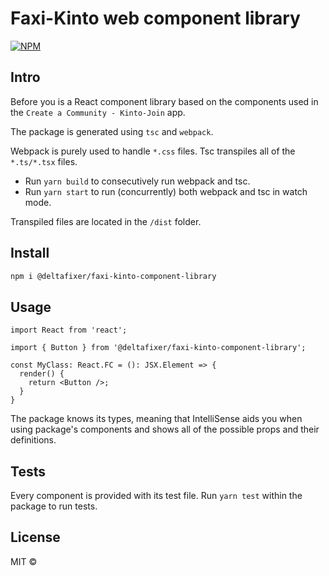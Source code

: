 # Faxi-Kinto web component library

[![NPM](https://img.shields.io/npm/v/@deltafixer/faxi-kinto-component-library.svg)](https://www.npmjs.com/package/@deltafixer/faxi-kinto-component-library)

## Intro

Before you is a React component library based on the components used in the `Create a Community - Kinto-Join` app.

The package is generated using `tsc` and `webpack`.

Webpack is purely used to handle `*.css` files. Tsc transpiles all of the `*.ts/*.tsx` files.

- Run `yarn build` to consecutively run webpack and tsc.
- Run `yarn start` to run (concurrently) both webpack and tsc in watch mode.

Transpiled files are located in the `/dist` folder.

## Install

```bash
npm i @deltafixer/faxi-kinto-component-library
```

## Usage

```tsx
import React from 'react';

import { Button } from '@deltafixer/faxi-kinto-component-library';

const MyClass: React.FC = (): JSX.Element => {
  render() {
    return <Button />;
  }
}
```

The package knows its types, meaning that IntelliSense aids you when using package's components and shows all of the possible props and their definitions.

## Tests

Every component is provided with its test file. Run `yarn test` within the package to run tests.

## License

MIT © [](https://github.com/deltafixer)
